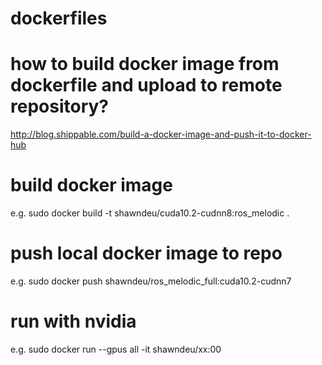 # dockerfiles

# how to build docker image from dockerfile and upload to remote repository?

http://blog.shippable.com/build-a-docker-image-and-push-it-to-docker-hub


# build docker image
e.g. sudo docker build -t shawndeu/cuda10.2-cudnn8:ros_melodic .
# push local docker image to repo
e.g. sudo docker push shawndeu/ros_melodic_full:cuda10.2-cudnn7

# run with nvidia
e.g. sudo docker run --gpus all -it shawndeu/xx:00